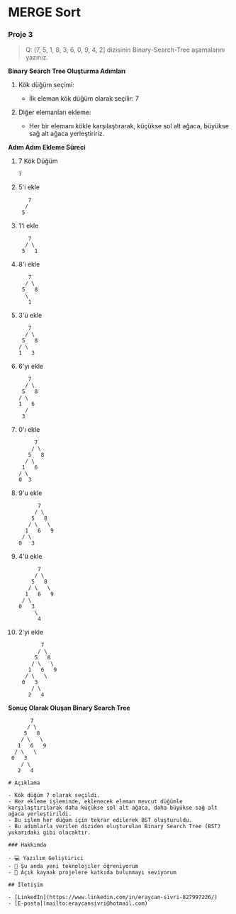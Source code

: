 # MERGE Sort

### Proje 3

> Q: [7, 5, 1, 8, 3, 6, 0, 9, 4, 2] dizisinin Binary-Search-Tree aşamalarını yazınız.

**Binary Search Tree Oluşturma Adımları**

1. Kök düğüm seçimi:
   - İlk eleman kök düğüm olarak seçilir: 7

2. Diğer elemanları ekleme:
   - Her bir elemanı kökle karşılaştırarak, küçükse sol alt ağaca, büyükse sağ alt ağaca yerleştiririz.

**Adım Adım Ekleme Süreci**

1. 7 Kök Düğüm

    ```
    7
    ```

2. 5'i ekle

    ```
       7
      /
     5
    ```

3. 1'i ekle

    ```
       7
      / \
     5   1
    ```

4. 8'i ekle

    ```
       7
      / \
     5   8
      \
       1
    ```

5. 3'ü ekle

    ```
       7
      / \
     5   8
    / \
   1   3
    ```

6. 6'yı ekle

    ```
       7
      / \
     5   8
    / \
   1   6
      /
     3
    ```

7. 0'ı ekle

    ```
         7
        / \
       5   8
      / \
     1   6
    / \
   0  3
 
    ```

8. 9'u ekle

    ```
          7
         / \
        5   8
       / \   \
      1   6   9
     / \
    0   3
    ```

9. 4'ü ekle

    ```
          7
         / \
        5   8
       / \   \
      1   6   9
     / \   
    0   3   
         \
          4
    ```

10. 2'yi ekle

    ```
           7
          / \
         5   8
        / \   \
       1   6   9
      / \   \
     0   3   
        / \
       2   4
    ```

**Sonuç Olarak Oluşan Binary Search Tree**



           7
          / \
         5   8
        / \   \
       1   6   9
      / \   \
     0   3   
        / \
       2   4

    # Açıklama

    - Kök düğüm 7 olarak seçildi.
    - Her ekleme işleminde, eklenecek eleman mevcut düğümle karşılaştırılarak daha küçükse sol alt ağaca, daha büyükse sağ alt ağaca yerleştirildi.
    - Bu işlem her düğüm için tekrar edilerek BST oluşturuldu.
    - Bu adımlarla verilen diziden oluşturulan Binary Search Tree (BST) yukarıdaki gibi olacaktır.

    ### Hakkımda

    - 💻 Yazılım Geliştirici
    - 🌱 Şu anda yeni teknolojiler öğreniyorum
    - 🤝 Açık kaynak projelere katkıda bulunmayı seviyorum

    ## İletişim

    - [LinkedIn](https://www.linkedin.com/in/eraycan-sivri-827997226/)
    - [E-posta](mailto:eraycansivri@hotmail.com)